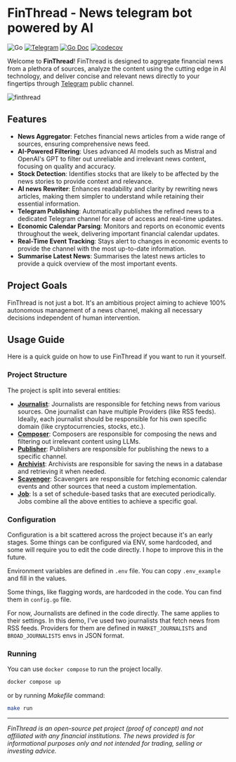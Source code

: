 # FinThread - News telegram bot powered by AI

![Go](https://img.shields.io/badge/Go-%2300ADD8.svg?logo=go&logoColor=white)
[![Telegram](https://img.shields.io/badge/Telegram-2CA5E0?logo=telegram&logoColor=white)](https://t.me/finthread)
[![Go Doc](https://godoc.org/github.com/?status.svg)](https://samgozman.github.io/fin-thread/github.com/samgozman/fin-thread/)
[![codecov](https://codecov.io/gh/samgozman/fin-thread/graph/badge.svg?token=G8YV1UZC03)](https://codecov.io/gh/samgozman/fin-thread)

Welcome to **FinThread**! FinThread is designed to aggregate financial news from a plethora of sources,
analyze the content using the cutting edge in AI technology, and deliver concise and relevant news
directly to your fingertips through [Telegram](https://t.me/finthread) public channel.

![finthread](https://github.com/samgozman/fin-thread/assets/3392560/0d5ac8bf-8720-4116-a369-3f7b8e05cb24)

## Features

- **News Aggregator**: Fetches financial news articles from a wide range of sources, ensuring comprehensive news feed.
- **AI-Powered Filtering**: Uses advanced AI models such as Mistral and OpenAI's GPT to filter out unreliable and
  irrelevant news content, focusing on quality and accuracy.
- **Stock Detection**: Identifies stocks that are likely to be affected by the news stories to provide context and
  relevance.
- **AI news Rewriter**: Enhances readability and clarity by rewriting news articles, making them simpler to understand
  while retaining their essential information.
- **Telegram Publishing**: Automatically publishes the refined news to a dedicated Telegram channel for ease of access
  and real-time updates.
- **Economic Calendar Parsing**: Monitors and reports on economic events throughout the week, delivering important
  financial calendar updates.
- **Real-Time Event Tracking**: Stays alert to changes in economic events to provide the channel with the most
  up-to-date information.
- **Summarise Latest News**: Summarises the latest news articles to provide a quick overview of the most important
  events.

## Project Goals

FinThread is not just a bot.
It's an ambitious project aiming to achieve 100% autonomous management of a news channel,
making all necessary decisions independent of human intervention.

## Usage Guide

Here is a quick guide on how to use FinThread if you want to run it yourself.

### Project Structure

The project is split into several entities:

- **[Journalist](https://samgozman.github.io/fin-thread/github.com/samgozman/fin-thread/journalist/)**: Journalists are
  responsible for fetching news from various sources.
  One journalist can have multiple Providers (like RSS feeds).
  Ideally, each journalist should be responsible for his own specific domain (like cryptocurrencies, stocks, etc.).
- **[Composer](https://samgozman.github.io/fin-thread/github.com/samgozman/fin-thread/composer/)**: Composers are
  responsible for composing the news and filtering out irrelevant content using LLMs.
- **[Publisher](https://samgozman.github.io/fin-thread/github.com/samgozman/fin-thread/publisher/)**: Publishers are
  responsible for publishing the news to a specific channel.
- **[Archivist](https://samgozman.github.io/fin-thread/github.com/samgozman/fin-thread/archivist/)**: Archivists are
  responsible for saving the news in a database and retrieving it when needed.
- **[Scavenger](https://samgozman.github.io/fin-thread/github.com/samgozman/fin-thread/scavenger/)**: Scavengers are
  responsible for fetching economic calendar events and other sources that need a custom
  implementation.
- **[Job](https://samgozman.github.io/fin-thread/github.com/samgozman/fin-thread/jobs/)**: Is a set of schedule-based
  tasks that are executed periodically.
  Jobs combine all the above entities to achieve a specific goal.

### Configuration

Configuration is a bit scattered across the project because it's an early stages.
Some things can be configured via ENV, some hardcoded, and some will require you to edit the code directly.
I hope to improve this in the future.

Environment variables are defined in `.env` file. You can copy `.env_example` and fill in the values.

Some things, like flagging words, are hardcoded in the code. You can find them in `config.go` file.

For now, Journalists are defined in the code directly.
The same applies to their settings.
In this demo, I've used two journalists that fetch news from RSS feeds.
Providers for them are defined in `MARKET_JOURNALISTS` and `BROAD_JOURNALISTS` envs in JSON format.

### Running

You can use `docker compose` to run the project locally.

```bash
docker compose up
```

or by running _Makefile_ command:

```bash
make run
```

---

_FinThread is an open-source pet project (proof of concept) and not affiliated with any financial institutions.
The news provided is for informational purposes only and not intended for trading, selling or investing advice._
